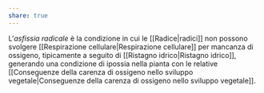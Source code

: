 ```yaml
---
share: true
---
```

L’*asfissia radicale* è la condizione in cui le [[Radice|radici]] non possono svolgere [[Respirazione cellulare|Respirazione cellulare]] per mancanza di ossigeno, tipicamente a seguito di [[Ristagno idrico|Ristagno idrico]], generando una condizione di ipossia nella pianta con le relative [[Conseguenze della carenza di ossigeno nello sviluppo vegetale|Conseguenze della carenza di ossigeno nello sviluppo vegetale]].